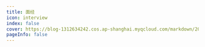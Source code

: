 ```yaml
---
title: 面经
icon: interview 
index: false
cover: https://blog-1312634242.cos.ap-shanghai.myqcloud.com/markdown/202305122sdf05406.jpg
pageInfo: false
---
```



